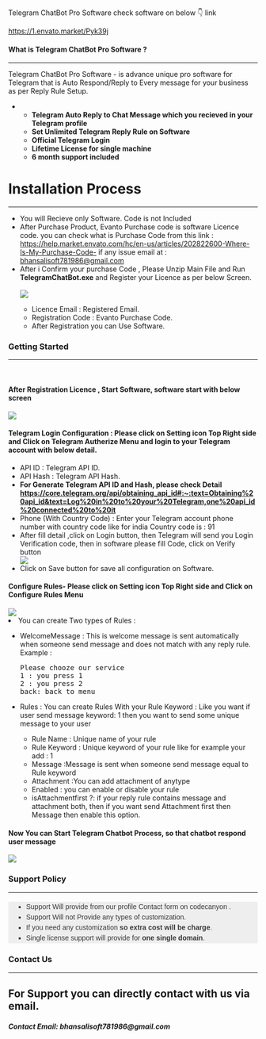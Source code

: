  
Telegram ChatBot Pro Software 
check software on below  👇 link

https://1.envato.market/Pyk39j


<h4>What is Telegram ChatBot Pro Software ?</h4>
            <hr class="notop">
            <p>
               Telegram ChatBot Pro Software - is advance unique pro software for Telegram that is Auto Respond/Reply to Every message for your business as per Reply Rule Setup.
              <ul>
                    <li>
                         <ul>
						            <li><strong>Telegram Auto Reply to Chat Message which you recieved in your Telegram profile </strong></li>
								    <li><strong>Set Unlimited Telegram Reply Rule on Software </strong></li>
								    <li><strong>Official Telegram Login</strong></li>
									<li><strong>Lifetime License for single machine</strong></li>
									<li><strong>6 month support included</strong></li> </ul> </li>
                </ul>
            </p>
			 <div class="page-header">
                <h1>Installation Process </h1>
                <hr class="notop">
            </div>
            <ul>
			    <li>You will Recieve only Software. Code is not Included</li> 
		    <li>After Purchase Product, Evanto Purchase code is software Licence code.
                   you can check what is Purchase Code from this link :<a target="_blank" href="https://help.market.envato.com/hc/en-us/articles/202822600-Where-Is-My-Purchase-Code-"> https://help.market.envato.com/hc/en-us/articles/202822600-Where-Is-My-Purchase-Code-</a>
				    if any issue email   at : <a href="mailto:bhansalisoft781986@gmail.com">bhansalisoft781986@gmail.com</a>
<br/>
				</li>
	           <li>After i Confirm your purchase Code , Please Unzip Main File and Run <b>TelegramChatBot.exe</b> and Register your Licence as per below Screen.</li>
			       <br/>
     			<img src="https://bhansalisoft.com/evantosnap/TelegramChatbot/01.png"></img>
			 <ul>
                  <li>Licence Email :   Registered Email.</li>
				  <li>Registration Code :  Evanto Purchase Code.</li>
				   <li>After Registration you can Use Software.</li>
                </ul>
            </ul>	
		 <div class="page-header">
                <h3>Getting Started</h3>
                <hr class="notop">
            </div>
            <br>
            <h4>After Registration Licence , Start Software, software start with below screen</h4>
			<img src="https://bhansalisoft.com/evantosnap/TelegramChatbot/03.png"></img>
			 <h4>Telegram Login Configuration :  Please click on Setting icon Top Right side and Click on Telegram Autherize Menu
     			and login to your Telegram account with below detail.  </h4>
			 <ul>
                  <li>API ID :  Telegram API ID.</li>
				  <li>API Hash :  Telegram API Hash.</li>
				  <li>
				  <strong>For Generate Telegram API ID and Hash, please check Detail 
				  <a href="https://core.telegram.org/api/obtaining_api_id#:~:text=Obtaining%20api_id&text=Log%20in%20to%20your%20Telegram,one%20api_id%20connected%20to%20it" target="_blank">https://core.telegram.org/api/obtaining_api_id#:~:text=Obtaining%20api_id&text=Log%20in%20to%20your%20Telegram,one%20api_id%20connected%20to%20it</a></strong> </li>
				  <li>Phone (With Country Code) : Enter your Telegram account phone number with country code like for india  Country code is : 91 </li>
				   <li>After fill detail ,click on Login button, then Telegram will send you Login Verification code, then in software please fill Code, click on Verify button  </li>
				   <img src="https://bhansalisoft.com/evantosnap/TelegramChatbot/04.png"></img>
				     <li>Click on Save button for save all configuration on Software.</li>
		  </ul>
			 <h4>Configure Rules-  Please click on Setting icon Top Right side and Click on Configure Rules Menu </h4>
			<img src="https://bhansalisoft.com/evantosnap/TelegramChatbot/05.png"></img>
			 <li>You can create Two types of Rules : </li>
		  <ul>
		      <li>WelcomeMessage : This is welcome message is sent automatically when  someone send message and does not match with any reply rule. <br/>
                   Example :<pre>Please chooze our service
1 : you press 1
2 : you press 2
back: back to menu</pre>
</li>
			   <li>Rules :  You can create Rules With your Rule Keyword  : Like you want if user send message keyword: 1 then you want to send some unique message to your user</li>
			   <ul>
			     <li>Rule Name : Unique name of your rule</li>
				 <li>Rule Keyword : Unique keyword of your rule like for example your add : 1</li>
				  <li> Message :Message is sent when someone send message equal to Rule keyword </li>
				  <li> Attachment :You can add attachment of anytype </li>
				   <li> Enabled :  you can enable or disable your rule </li>
			       <li> isAttachmentfirst ?:  if your reply rule contains message and attachment both, then if you want send Attachment first then Message then enable this option. </li>
			  </ul>
		  </ul><h4>Now You can Start Telegram Chatbot Process, so that chatbot respond user message  </h4>
			<img src="https://bhansalisoft.com/evantosnap/TelegramChatbot/02.png"></img>
		<div class="page-header">
                <h3>Support Policy</h3>
                <hr class="notop">
            </div>
 <ul style="margin: 18px 0px; padding-right: 0px; padding-left: 0px; border: 0px; outline: 0px; font-family: Arial, verdana, arial, sans-serif; vertical-align: baseline; line-height: 1.5em; color: rgb(56, 56, 56); background-color: rgb(238, 238, 238);">
                <li style="margin: 0px 0px 0px 36px; padding: 0px; border: 0px; outline: 0px; font-weight: inherit; font-style: inherit; font-family: inherit; vertical-align: baseline; list-style: square;">
                    Support Will provide from our profile Contact form on codecanyon .&nbsp;
                </li>
                <li style="margin: 0px 0px 0px 36px; padding: 0px; border: 0px; outline: 0px; font-weight: inherit; font-style: inherit; font-family: inherit; vertical-align: baseline; list-style: square;">
                    Support Will not Provide any types of customization.
                </li>
                <li style="margin: 0px 0px 0px 36px; padding: 0px; border: 0px; outline: 0px; font-weight: inherit; font-style: inherit; font-family: inherit; vertical-align: baseline; list-style: square;">
                    If you need any customization <strong>so extra cost will be charge</strong>.
                </li>
                <li style="margin: 0px 0px 0px 36px; padding: 0px; border: 0px; outline: 0px; font-weight: inherit; font-style: inherit; font-family: inherit; vertical-align: baseline; list-style: square;">
                    Single license support will provide for <strong>one single domain</strong>.
                </li>
            </ul>
		 <div class="page-header">
                <h3>Contact Us</h3>
                <hr class="notop">
            </div>
            <h2>For Support you can directly contact with us via email.</h2>
            <h5>Contact Email: <b>bhansalisoft781986@gmail.com</b></h5>
			
			
